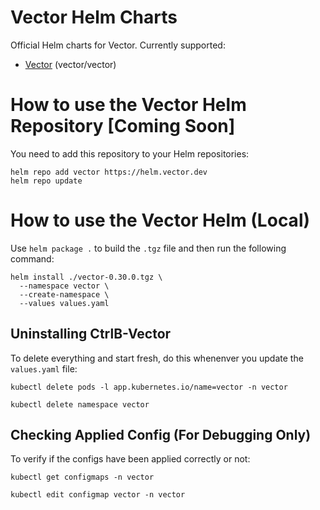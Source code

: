 # Vector Helm Charts

Official Helm charts for Vector. Currently supported:
- [Vector](charts/vector/README.md) (vector/vector)

# How to use the Vector Helm Repository [Coming Soon]

You need to add this repository to your Helm repositories:

```shell
helm repo add vector https://helm.vector.dev
helm repo update
```
# How to use the Vector Helm (Local)
Use `helm package .` to build the `.tgz` file and then run the following command:

```shell
helm install ./vector-0.30.0.tgz \
  --namespace vector \
  --create-namespace \
  --values values.yaml
```

## Uninstalling CtrlB-Vector
To delete everything and start fresh, do this whenenver you update the `values.yaml` file:

```
kubectl delete pods -l app.kubernetes.io/name=vector -n vector
```

```
kubectl delete namespace vector
```

## Checking Applied Config (For Debugging Only)
To verify if the configs have been applied correctly or not: 

```
kubectl get configmaps -n vector
```

```
kubectl edit configmap vector -n vector
```